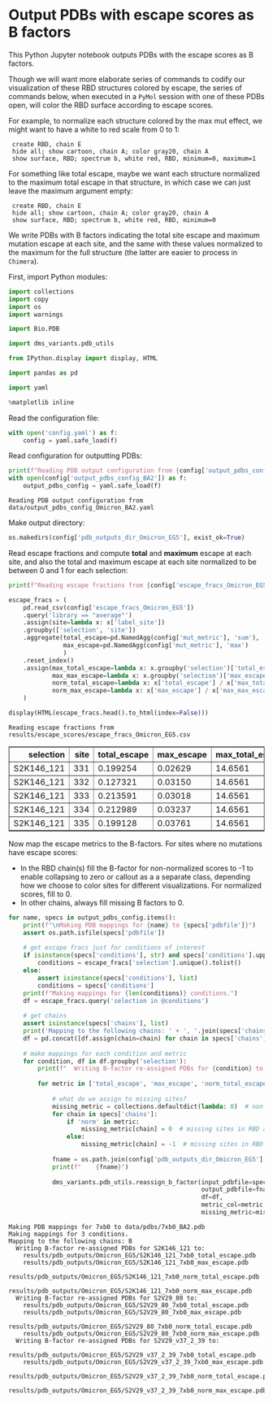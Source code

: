 # Output PDBs with escape scores as B factors
This Python Jupyter notebook outputs PDBs with the escape scores as B factors.

Though we will want more elaborate series of commands to codify our visualization of these RBD structures colored by escape, the series of commands below, when executed in a `PyMol` session with one of these PDBs open, will color the RBD surface according to escape scores.

For example, to normalize each structure colored by the max mut effect, we might want to have a white to red scale from 0 to 1:

     create RBD, chain E
     hide all; show cartoon, chain A; color gray20, chain A
     show surface, RBD; spectrum b, white red, RBD, minimum=0, maximum=1
     
For something like total escape, maybe we want each structure normalized to the maximum total escape in that structure, in which case we can just leave the maximum argument empty:

     create RBD, chain E
     hide all; show cartoon, chain A; color gray20, chain A
     show surface, RBD; spectrum b, white red, RBD, minimum=0
     
We write PDBs with B factors indicating the total site escape and maximum mutation escape at each site, and the same with these values normalized to the maximum for the full structure (the latter are easier to process in `Chimera`).

First, import Python modules:


```python
import collections
import copy
import os
import warnings

import Bio.PDB

import dms_variants.pdb_utils

from IPython.display import display, HTML

import pandas as pd

import yaml

%matplotlib inline
```

Read the configuration file:


```python
with open('config.yaml') as f:
    config = yaml.safe_load(f)
```

Read configuration for outputting PDBs:


```python
print(f"Reading PDB output configuration from {config['output_pdbs_config_BA2']}")
with open(config['output_pdbs_config_BA2']) as f:
    output_pdbs_config = yaml.safe_load(f)
```

    Reading PDB output configuration from data/output_pdbs_config_Omicron_BA2.yaml


Make output directory:


```python
os.makedirs(config['pdb_outputs_dir_Omicron_EG5'], exist_ok=True)
```

Read escape fractions and compute **total** and **maximum** escape at each site, and also the total and maximum escape at each site normalized to be between 0 and 1 for each selection:


```python
print(f"Reading escape fractions from {config['escape_fracs_Omicron_EG5']}")

escape_fracs = (
    pd.read_csv(config['escape_fracs_Omicron_EG5'])
    .query('library == "average"')
    .assign(site=lambda x: x['label_site'])
    .groupby(['selection', 'site'])
    .aggregate(total_escape=pd.NamedAgg(config['mut_metric'], 'sum'),
               max_escape=pd.NamedAgg(config['mut_metric'], 'max')
               )
    .reset_index()
    .assign(max_total_escape=lambda x: x.groupby('selection')['total_escape'].transform('max'),
            max_max_escape=lambda x: x.groupby('selection')['max_escape'].transform('max'),
            norm_total_escape=lambda x: x['total_escape'] / x['max_total_escape'],
            norm_max_escape=lambda x: x['max_escape'] / x['max_max_escape'])
    )

display(HTML(escape_fracs.head().to_html(index=False)))
```

    Reading escape fractions from results/escape_scores/escape_fracs_Omicron_EG5.csv



<table border="1" class="dataframe">
  <thead>
    <tr style="text-align: right;">
      <th>selection</th>
      <th>site</th>
      <th>total_escape</th>
      <th>max_escape</th>
      <th>max_total_escape</th>
      <th>max_max_escape</th>
      <th>norm_total_escape</th>
      <th>norm_max_escape</th>
    </tr>
  </thead>
  <tbody>
    <tr>
      <td>S2K146_121</td>
      <td>331</td>
      <td>0.199254</td>
      <td>0.02629</td>
      <td>14.6561</td>
      <td>0.9109</td>
      <td>0.013595</td>
      <td>0.028862</td>
    </tr>
    <tr>
      <td>S2K146_121</td>
      <td>332</td>
      <td>0.127321</td>
      <td>0.03150</td>
      <td>14.6561</td>
      <td>0.9109</td>
      <td>0.008687</td>
      <td>0.034581</td>
    </tr>
    <tr>
      <td>S2K146_121</td>
      <td>333</td>
      <td>0.213591</td>
      <td>0.03018</td>
      <td>14.6561</td>
      <td>0.9109</td>
      <td>0.014574</td>
      <td>0.033132</td>
    </tr>
    <tr>
      <td>S2K146_121</td>
      <td>334</td>
      <td>0.212989</td>
      <td>0.03237</td>
      <td>14.6561</td>
      <td>0.9109</td>
      <td>0.014532</td>
      <td>0.035536</td>
    </tr>
    <tr>
      <td>S2K146_121</td>
      <td>335</td>
      <td>0.199128</td>
      <td>0.03761</td>
      <td>14.6561</td>
      <td>0.9109</td>
      <td>0.013587</td>
      <td>0.041289</td>
    </tr>
  </tbody>
</table>


Now map the escape metrics to the B-factors.
For sites where no mutations have escape scores:
 - In the RBD chain(s) fill the B-factor for non-normalized scores to -1 to enable collapsing to zero or callout as a a separate class, depending how we choose to color sites for different visualizations. For normalized scores, fill to 0.
 - In other chains, always fill missing B factors to 0.  


```python
for name, specs in output_pdbs_config.items():
    print(f"\nMaking PDB mappings for {name} to {specs['pdbfile']}")
    assert os.path.isfile(specs['pdbfile'])
    
    # get escape fracs just for conditions of interest
    if isinstance(specs['conditions'], str) and specs['conditions'].upper() == 'ALL':
        conditions = escape_fracs['selection'].unique().tolist()
    else:
        assert isinstance(specs['conditions'], list)
        conditions = specs['conditions']
    print(f"Making mappings for {len(conditions)} conditions.")
    df = escape_fracs.query('selection in @conditions')
    
    # get chains
    assert isinstance(specs['chains'], list)
    print('Mapping to the following chains: ' + ', '.join(specs['chains']))
    df = pd.concat([df.assign(chain=chain) for chain in specs['chains']], ignore_index=True)
    
    # make mappings for each condition and metric
    for condition, df in df.groupby('selection'):
        print(f"  Writing B-factor re-assigned PDBs for {condition} to:")
    
        for metric in ['total_escape', 'max_escape', 'norm_total_escape', 'norm_max_escape']:
        
            # what do we assign to missing sites?
            missing_metric = collections.defaultdict(lambda: 0)  # non-RBD chains always fill to zero
            for chain in specs['chains']:
                if 'norm' in metric:
                    missing_metric[chain] = 0  # missing sites in RBD are 0 for normalized metric PDBs
                else:
                    missing_metric[chain] = -1  # missing sites in RBD are -1 for non-normalized metric PDBs
        
            fname = os.path.join(config['pdb_outputs_dir_Omicron_EG5'], f"{condition}_{name}_{metric}.pdb")
            print(f"    {fname}")
            
            dms_variants.pdb_utils.reassign_b_factor(input_pdbfile=specs['pdbfile'],
                                                     output_pdbfile=fname,
                                                     df=df,
                                                     metric_col=metric,
                                                     missing_metric=missing_metric)
```

    
    Making PDB mappings for 7xb0 to data/pdbs/7xb0_BA2.pdb
    Making mappings for 3 conditions.
    Mapping to the following chains: B
      Writing B-factor re-assigned PDBs for S2K146_121 to:
        results/pdb_outputs/Omicron_EG5/S2K146_121_7xb0_total_escape.pdb
        results/pdb_outputs/Omicron_EG5/S2K146_121_7xb0_max_escape.pdb
        results/pdb_outputs/Omicron_EG5/S2K146_121_7xb0_norm_total_escape.pdb
        results/pdb_outputs/Omicron_EG5/S2K146_121_7xb0_norm_max_escape.pdb
      Writing B-factor re-assigned PDBs for S2V29_80 to:
        results/pdb_outputs/Omicron_EG5/S2V29_80_7xb0_total_escape.pdb
        results/pdb_outputs/Omicron_EG5/S2V29_80_7xb0_max_escape.pdb
        results/pdb_outputs/Omicron_EG5/S2V29_80_7xb0_norm_total_escape.pdb
        results/pdb_outputs/Omicron_EG5/S2V29_80_7xb0_norm_max_escape.pdb
      Writing B-factor re-assigned PDBs for S2V29_v37_2_39 to:
        results/pdb_outputs/Omicron_EG5/S2V29_v37_2_39_7xb0_total_escape.pdb
        results/pdb_outputs/Omicron_EG5/S2V29_v37_2_39_7xb0_max_escape.pdb
        results/pdb_outputs/Omicron_EG5/S2V29_v37_2_39_7xb0_norm_total_escape.pdb
        results/pdb_outputs/Omicron_EG5/S2V29_v37_2_39_7xb0_norm_max_escape.pdb



```python

```
